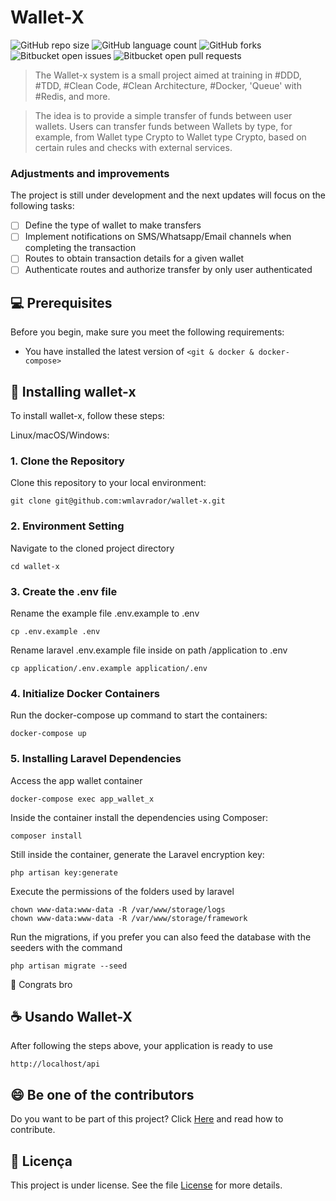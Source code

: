 # Wallet-X

![GitHub repo size](https://img.shields.io/github/repo-size/wmlavrador/wallet-x?style=for-the-badge)
![GitHub language count](https://img.shields.io/github/languages/count/wmlavrador/wallet-x?style=for-the-badge)
![GitHub forks](https://img.shields.io/github/forks/wmlavrador/wallet-x?style=for-the-badge)
![Bitbucket open issues](https://img.shields.io/bitbucket/issues/wmlavrador/wallet-x?style=for-the-badge)
![Bitbucket open pull requests](https://img.shields.io/bitbucket/pr-raw/wmlavrador/wallet-x?style=for-the-badge)

> The Wallet-x system is a small project aimed at training in #DDD, #TDD, #Clean Code, #Clean Architecture, #Docker, 'Queue' with #Redis, and more.

> The idea is to provide a simple transfer of funds between user wallets. Users can transfer funds between Wallets by type, for example, from Wallet type Crypto to Wallet type Crypto, based on certain rules and checks with external services.

### Adjustments and improvements

The project is still under development and the next updates will focus on the following tasks:

- [ ] Define the type of wallet to make transfers
- [ ] Implement notifications on SMS/Whatsapp/Email channels when completing the transaction
- [ ] Routes to obtain transaction details for a given wallet
- [ ] Authenticate routes and authorize transfer by only user authenticated

## 💻 Prerequisites

Before you begin, make sure you meet the following requirements:

- You have installed the latest version of `<git & docker & docker-compose>`

## 🚀 Installing wallet-x

To install wallet-x, follow these steps:

Linux/macOS/Windows:

### 1. Clone the Repository
Clone this repository to your local environment:
```
git clone git@github.com:wmlavrador/wallet-x.git
```

### 2. Environment Setting
Navigate to the cloned project directory
```
cd wallet-x
```

### 3. Create the .env file
Rename the example file .env.example to .env
```
cp .env.example .env
```
Rename laravel .env.example file inside on path /application to .env
```
cp application/.env.example application/.env
```

### 4. Initialize Docker Containers
Run the docker-compose up command to start the containers:
```
docker-compose up
```

### 5. Installing Laravel Dependencies
Access the app wallet container
```
docker-compose exec app_wallet_x
```
Inside the container install the dependencies using Composer:
```
composer install
```
Still inside the container, generate the Laravel encryption key:
```
php artisan key:generate
```
Execute the permissions of the folders used by laravel
```
chown www-data:www-data -R /var/www/storage/logs
chown www-data:www-data -R /var/www/storage/framework
```
Run the migrations, if you prefer you can also feed the database with the seeders with the command
```
php artisan migrate --seed
```
🚀 Congrats bro

## ☕ Usando Wallet-X
After following the steps above, your application is ready to use

```
http://localhost/api
```

## 😄 Be one of the contributors

Do you want to be part of this project? Click [Here](CONTRIBUTING.md) and read how to contribute.

## 📝 Licença

This project is under license. See the file [License](LICENSE.md) for more details.